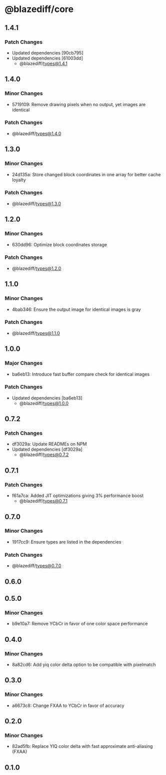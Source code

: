 # @blazediff/core

## 1.4.1

### Patch Changes

- Updated dependencies [90cb795]
- Updated dependencies [61003dd]
  - @blazediff/types@1.4.1

## 1.4.0

### Minor Changes

- 5719109: Remove drawing pixels when no output, yet images are identical

### Patch Changes

- @blazediff/types@1.4.0

## 1.3.0

### Minor Changes

- 24d135a: Store changed block coordinates in one array for better cache loyalty

### Patch Changes

- @blazediff/types@1.3.0

## 1.2.0

### Minor Changes

- 630dd96: Optimize block coordinates storage

### Patch Changes

- @blazediff/types@1.2.0

## 1.1.0

### Minor Changes

- 4bab346: Ensure the output image for identical images is gray

### Patch Changes

- @blazediff/types@1.1.0

## 1.0.0

### Major Changes

- ba6eb13: Introduce fast buffer compare check for identical images

### Patch Changes

- Updated dependencies [ba6eb13]
  - @blazediff/types@1.0.0

## 0.7.2

### Patch Changes

- df3029a: Update READMEs on NPM
- Updated dependencies [df3029a]
  - @blazediff/types@0.7.2

## 0.7.1

### Patch Changes

- f61a7ca: Added JIT optimizations giving 3% performance boost
  - @blazediff/types@0.7.1

## 0.7.0

### Minor Changes

- 1917cc9: Ensure types are listed in the dependencies

### Patch Changes

- @blazediff/types@0.7.0

## 0.6.0

## 0.5.0

### Minor Changes

- b9e10a7: Remove YCbCr in favor of one color space performance

## 0.4.0

### Minor Changes

- 8a82cd6: Add yiq color delta option to be compatible with pixelmatch

## 0.3.0

### Minor Changes

- a6673c8: Change FXAA to YCbCr in favor of accuracy

## 0.2.0

### Minor Changes

- 82ad5fb: Replace YIQ color delta with fast approximate anti-aliasing (FXAA)

## 0.1.0
